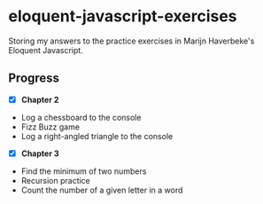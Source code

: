 # eloquent-javascript-exercises
 Storing my answers to the practice exercises in Marijn Haverbeke's Eloquent Javascript.

## Progress
- [x] **Chapter 2**
- Log a chessboard to the console
- Fizz Buzz game
- Log a right-angled triangle to the console


- [x] **Chapter 3**
- Find the minimum of two numbers
- Recursion practice
- Count the number of a given letter in a word